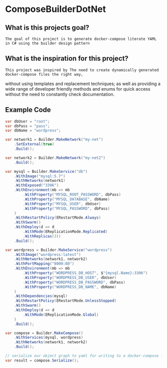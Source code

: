 # ComposeBuilderDotNet    

## What is this projects goal?
    The goal of this project is to generate docker-compose literate YAML in C# using the builder design pattern

## What is the inspiration for this project?
    This project was inspired by The need to create dynamically generated docker-compose files the right way, 
without using templates and replacement techniques; as well as providing a wide range of developer friendly
methods and enums for quick access without the need to constantly check documentation.

## Example Code

```csharp
var dbUser = "root";
var dbPass = "pass";
var dbName = "wordpress"; 

var network1 = Builder.MakeNetwork("my-net")
    .SetExternal(true)                       
    .Build();

var network2 = Builder.MakeNetwork("my-net2") 
    .Build();

var mysql = Builder.MakeService("db")
    .WithImage("mysql:5.7")
    .WithNetworks(network1)
    .WithExposed("3306") 
    .WithEnvironment(mb => mb
        .WithProperty("MYSQL_ROOT_PASSWORD", dbPass)
        .WithProperty("MYSQL_DATABASE", dbName)
        .WithProperty("MYSQL_USER", dbUser)
        .WithProperty("MYSQL_PASSWORD", dbPass)
    )
    .WithRestartPolicy(ERestartMode.Always) 
    .WithSwarm()
    .WithDeploy(d => d
        .WithMode(EReplicationMode.Replicated)
        .WithReplicas(3))
    .Build();

var wordpress = Builder.MakeService("wordpress")
    .WithImage("wordpress:latest")
    .WithNetworks(network1, network2)
    .WithPortMapping("8000:80") 
    .WithEnvironment(mb => mb
        .WithProperty("WORDPRESS_DB_HOST", $"{mysql.Name}:3306")
        .WithProperty("WORDPRESS_DB_USER", dbUser)
        .WithProperty("WORDPRESS_DB_PASSWORD", dbPass)
        .WithProperty("WORDPRESS_DB_NAME", dbName)
    )
    .WithDependencies(mysql) 
    .WithRestartPolicy(ERestartMode.UnlessStopped) 
    .WithSwarm()
    .WithDeploy(d => d
        .WithMode(EReplicationMode.Global) 
    )
    .Build();

var compose = Builder.MakeCompose()
    .WithServices(mysql, wordpress)
    .WithNetworks(network1, network2)
    .Build();

// serialize our object graph to yaml for writing to a docker-compose file
var result = compose.Serialize();

```